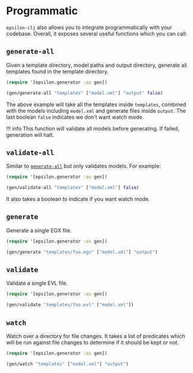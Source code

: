 # Programmatic

`epsilon-clj` also allows you to integrate programmatically with your codebase. Overall, it exposes several useful 
functions which you can call:

## `generate-all`
Given a template directory, model paths and output directory, generate all templates found in the template directory.

```clojure
(require '[epsilon.generator :as gen])

(gen/generate-all "templates" ["model.xml"] "output" false)
```

The above example will take all the templates inside `templates`, combined with the models including `model.xml` and 
generate files inside `output`. The last boolean `false` indicates we don't want watch mode.

!!! info
    This function will validate all models before generating. If failed, generation will halt.

## `validate-all`
Similar to [`generate-all`](#generate-all) but only validates models. For example:

```clojure
(require '[epsilon.generator :as gen])

(gen/validate-all "templates" ["model.xml"] false)
```

It also takes a boolean to indicate if you want watch mode.

## `generate`
Generate a single EGX file.

```clojure
(require '[epsilon.generator :as gen])

(gen/generate "templates/foo.egx" ["model.xml"] "output")
```

## `validate`
Validate a single EVL file.

```clojure
(require '[epsilon.generator :as gen])

(gen/validate "templates/foo.evl" ["model.xml"])
```

## `watch`

Watch over a directory for file changes. It takes a list of predicates which will be run against file changes to 
determine if it should be kept or not.

```clojure
(require '[epsilon.generator :as gen])

(gen/watch "templates" ["model.xml"] "output")
```
